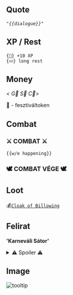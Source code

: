 ## Quote

*`"{{dialogue}}"`*

## XP / Rest

~~~
{🌟} +10 XP
{💤} long rest
~~~

## Money

 *< G🥇 S🥈 C🥉>*

 🎫 - fesztiváltoken

## Combat

### ⚔ COMBAT ⚔
 
`{{w/e happening}}`

### 🕊 COMBAT VÉGE 🕊

## Loot

💰[`Cloak of Billowing`](https://forgottenrealms.fandom.com/wiki/Cloak_of_billowing)

## Felirat

**'Karneváli Sátor'**


<details>
  <summary>⚠ Spoiler ⚠</summary>
  {{spoileres szöveg}}
</details>

## Image
![tooltip](./url)